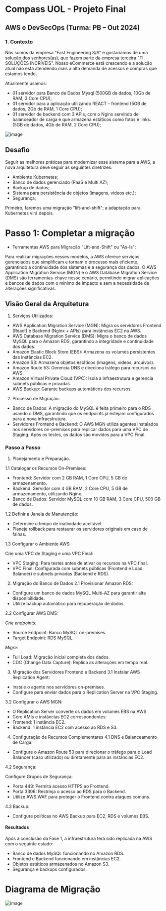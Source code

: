 # Compass UOL - Projeto Final
## AWS e DevSecOps (Turma: PB – Out 2024)

### 1. Contexto

Nós somos da empresa "Fast Engineering S/A" e gostaríamos de uma solução dos
senhores(as), que fazem parte da empresa terceira "TI SOLUÇÕES INCRÍVEIS".
Nosso eCommerce está crescendo e a solução atual não está atendendo mais a
alta demanda de acessos e compras que estamos tendo.

Atualmente usamos:
- 01 servidor para Banco de Dados Mysql (500GB de dados, 10Gb de RAM, 3
Core CPU);
- 01 servidor para a aplicação utilizando REACT – frontend (5GB de dados,
2Gb de RAM, 1 Core CPU);
- 01 servidor de backend com 3 APIs, com o Nginx servindo de balanceador de
carga e que armazena estáticos como fotos e links. (5GB de dados, 4Gb de
RAM, 2 Core CPU);


![image](https://github.com/user-attachments/assets/de6faf1a-8d69-4d7d-9ff5-ef9f9a667466)


## Desafio 
Seguir as melhores práticas para modernizar esse sistema para a AWS, a nova arquitetura deve seguir as seguintes
diretrizes:

- Ambiente Kubernetes;
- Banco de dados gerenciado (PaaS e Multi AZ);
- Backup de dados;
- Sistema para persistência de objetos (imagens, vídeos etc.);
- Segurança;

  
Primeiro, faremos uma migração "lift-and-shift"; a adaptação para Kubernetes virá depois.

# Passo 1: Completar a migração
- Ferramentas AWS para Migração "Lift-and-Shift" ou "As-Is":

Para realizar migrações nesses modelos, a AWS oferece serviços gerenciados que simplificam e tornam o processo mais eficiente, garantindo a continuidade dos sistemas e a segurança dos dados.  O AWS Application Migration Service (MGN) e o AWS Database Migration Service (DMS) são ferramentas-chave nesse cenário, permitindo migrar aplicações e bancos de dados com o mínimo de impacto e sem a necessidade de alterações significativas.

## Visão Geral da Arquitetura
1. Serviços Utilizados:

- AWS Application Migration Service (MGN): Migra os servidores Frontend (React) e Backend (Nginx + APIs) para instâncias EC2 na AWS.
- AWS Database Migration Service (DMS): Migra o banco de dados MySQL para o Amazon RDS, garantindo a integridade e continuidade dos dados.
- Amazon Elastic Block Store (EBS): Armazena os volumes persistentes das instâncias EC2.
- Amazon S3: Armazena objetos estáticos (imagens, vídeos, arquivos).
- Amazon Route 53: Gerencia DNS e direciona tráfego para recursos na AWS.
- Amazon Virtual Private Cloud (VPC): Isola a infraestrutura e gerencia subnets públicas e privadas.
- AWS Backup: Garante backups automáticos dos recursos.

2. Processo de Migração:

- Banco de Dados: A migração do MySQL é feita primeiro para o RDS usando o DMS, garantindo que os endpoints já estejam configurados para a nova infraestrutura.
- Servidores Frontend e Backend: O AWS MGN utiliza agentes instalados nos servidores on-premises para replicar dados para uma VPC de Staging. Após os testes, os dados são movidos para a VPC Final.


### Passo a Passo
1. Planejamento e Preparação.
   
1.1 Catalogar os Recursos On-Premises:

- Frontend: Servidor com 2 GB RAM, 1 Core CPU, 5 GB de armazenamento.
- Backend: Servidor com 4 GB RAM, 2 Core CPU, 5 GB de armazenamento, utilizando Nginx.
- Banco de Dados: Servidor MySQL com 10 GB RAM, 3 Core CPU, 500 GB de dados.

1.2 Definir a Janela de Manutenção:

- Determine o tempo de inatividade aceitável.
- Planeje rollback para restaurar os servidores originais em caso de falhas.

1.3 Configurar o Ambiente AWS:

Crie uma VPC de Staging e uma VPC Final:
- VPC Staging: Para testes antes de ativar os recursos na VPC final.
- VPC Final: Configurada com subnets públicas (Frontend e Load Balancer) e subnets privadas (Backend e RDS).

2. Migração do Banco de Dados
2.1 Provisionar Amazon RDS:

- Configure um banco de dados MySQL Multi-AZ para garantir alta disponibilidade.
- Utilize backup automático para recuperação de dados.

2.2 Configurar AWS DMS:

*Crie endpoints:*

- Source Endpoint: Banco MySQL on-premises.
- Target Endpoint: RDS MySQL.
  
*Migre:*
- Full Load: Migração inicial completa dos dados.
- CDC (Change Data Capture): Replica as alterações em tempo real.

3. Migração dos Servidores Frontend e Backend
3.1 Instalar AWS Replication Agent:

- Instale o agente nos servidores on-premises.
- Configure para enviar dados para o Replication Server na VPC Staging.

3.2 Configurar o AWS MGN:

- O Replication Server converte os dados em volumes EBS na AWS.
- Gere AMIs e instâncias EC2 correspondentes:
- Frontend: 1 instância EC2.
- Backend: 1 instância EC2 com acesso ao RDS e S3.


4. Configuração de Recursos Complementares
4.1 DNS e Balanceamento de Carga:
   
- Configure o Amazon Route 53 para direcionar o tráfego para o Load Balancer (caso utilizado) ou diretamente para as instâncias EC2.

4.2 Segurança:

Configure Grupos de Segurança:
- Porta 443: Permita acesso HTTPS ao Frontend.
- Porta 3306: Restrinja o acesso ao RDS para o Backend.
- Utilize AWS WAF para proteger o Frontend contra ataques comuns.

4.3 Backup:

- Configure políticas no AWS Backup para EC2, RDS e volumes EBS.

#### Resultados
Após a conclusão da Fase 1, a infraestrutura terá sido replicada na AWS com o seguinte estado:

- Banco de dados MySQL funcionando no Amazon RDS.
- Frontend e Backend funcionando em instâncias EC2.
- Objetos estáticos armazenados no Amazon S3.
- Segurança e backups configurados.

# Diagrama de Migração

![image](https://github.com/user-attachments/assets/3c9617f7-d3b3-4e59-8375-fca8f6373e01)

